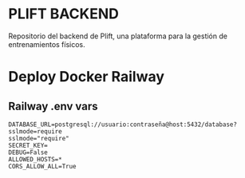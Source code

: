 # PLIFT BACKEND
Repositorio del backend de Plift, una plataforma para la gestión de entrenamientos físicos.
# Deploy Docker Railway

## Railway .env vars
```
DATABASE_URL=postgresql://usuario:contraseña@host:5432/database?sslmode=require
sslmode="require"
SECRET_KEY=
DEBUG=False
ALLOWED_HOSTS=*
CORS_ALLOW_ALL=True
```